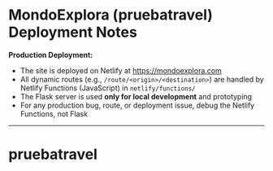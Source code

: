 # MondoExplora (pruebatravel) Deployment Notes

**Production Deployment:**
- The site is deployed on Netlify at https://mondoexplora.com
- All dynamic routes (e.g., `/route/<origin>/<destination>`) are handled by Netlify Functions (JavaScript) in `netlify/functions/`
- The Flask server is used **only for local development** and prototyping
- For any production bug, route, or deployment issue, debug the Netlify Functions, not Flask

---

# pruebatravel
